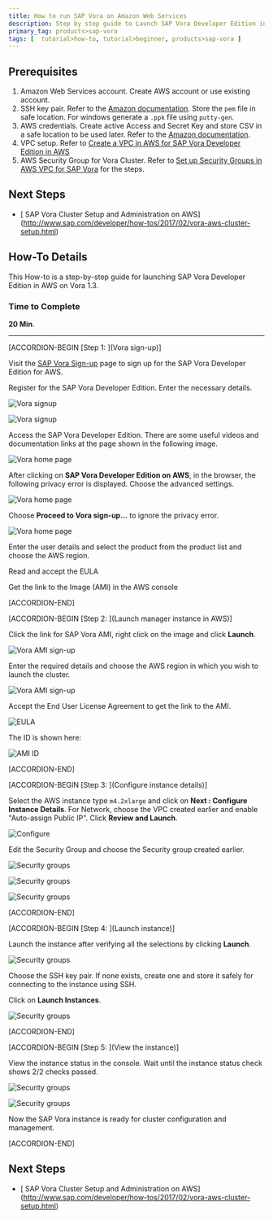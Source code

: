 ```yaml
---
title: How to run SAP Vora on Amazon Web Services
description: Step by step guide to Launch SAP Vora Developer Edition in AWS on Vora 1.3
primary_tag: products>sap-vora
tags: [  tutorial>how-to, tutorial>beginner, products>sap-vora ]
---
```


## Prerequisites

   1. Amazon Web Services account. Create AWS account or use existing account.
   2. SSH key pair. Refer to the [Amazon documentation](http://docs.aws.amazon.com/AWSEC2/latest/UserGuide/ec2-key-pairs.html). Store the `pem` file in safe location. For windows generate a `.ppk` file using `putty-gen`.
   3. AWS credentials. Create active Access and Secret Key and store CSV  in a safe location to be used later. Refer to the [Amazon documentation](http://docs.aws.amazon.com/AWSSimpleQueueService/latest/SQSGettingStartedGuide/AWSCredentials.html).
   4. VPC setup. Refer to [Create a VPC in AWS for SAP Vora Developer Edition in AWS](http://www.sap.com/developer/how-tos/2017/02/vora-aws-create-vpc.html)
   5. AWS Security Group for Vora Cluster. Refer to [Set up Security Groups in AWS VPC for SAP Vora](http://www.sap.com/developer/how-tos/2017/02/vora-aws-security-groups.html) for the steps.

## Next Steps
 - [ SAP Vora Cluster Setup and Administration on AWS] (http://www.sap.com/developer/how-tos/2017/02/vora-aws-cluster-setup.html)

## How-To Details
This How-to is a step-by-step guide for launching SAP Vora Developer Edition in AWS on Vora 1.3.

### Time to Complete
**20 Min**.

---


[ACCORDION-BEGIN [Step 1: ](Vora sign-up)]

 Visit the [SAP Vora Sign-up](https://www.sap.com/cmp/syb/crm-xu15-int-voratrdm/index.html) page to sign up for the SAP Vora Developer Edition for AWS.

Register for the SAP Vora Developer Edition. Enter the necessary details.

![Vora signup](signup.png)

![Vora signup](signup2.png)


Access the SAP Vora Developer Edition. There are some useful videos and documentation links at the page shown in the following  image.

![Vora home page](vora-on-aws.png)

After clicking on **SAP Vora Developer Edition on AWS**, in the browser, the following privacy error is displayed. Choose the advanced settings.

![Vora home page](sec-warning.png)

Choose **Proceed to Vora sign-up...** to ignore the privacy error.

![Vora home page](sec-warning2.png)

Enter the user details and select the product from the product list and choose the AWS region.

Read and accept the EULA

Get the link to the Image (AMI) in the AWS console


[ACCORDION-END]


[ACCORDION-BEGIN [Step 2: ](Launch manager instance in AWS)]

Click the link for SAP Vora AMI, right click on the image and click **Launch**.

![Vora AMI sign-up](vora-ami-signup.png)

Enter the required details and choose the AWS region in which you wish to launch the cluster.

![Vora AMI sign-up](vora-ami-signup2.png)

Accept the End User License Agreement to get the link to the AMI.

![EULA](eula.png)

The ID is shown here:

![AMI ID](ami-id.png)


[ACCORDION-END]


[ACCORDION-BEGIN [Step 3: ](Configure instance details)]

Select the AWS instance type `m4.2xlarge` and click on **Next : Configure Instance Details**. For Network, choose the VPC created earlier and enable "Auto-assign Public IP". Click **Review and Launch**.

![Configure](config-1.png)

Edit the Security Group and choose the Security group created earlier.

![Security groups](sec-gps.png)

![Security groups](sec-gps2.png)

![Security groups](sec-gps3.png)



[ACCORDION-END]


[ACCORDION-BEGIN [Step 4: ](Launch instance)]

Launch the instance after verifying all the selections by clicking **Launch**.

![Security groups](launch.png)

Choose the SSH key pair. If none exists, create one and store it safely for connecting to the instance using SSH.

Click on **Launch Instances**.

![Security groups](select-key.png)


[ACCORDION-END]

[ACCORDION-BEGIN [Step 5: ](View the instance)]

View the instance status in the console. Wait until the instance status check shows 2/2 checks passed.

![Security groups](view-status.png)

![Security groups](view-status2.png)

Now the SAP Vora instance is ready for cluster configuration and management.


[ACCORDION-END]


## Next Steps
 - [ SAP Vora Cluster Setup and Administration on AWS] (http://www.sap.com/developer/how-tos/2017/02/vora-aws-cluster-setup.html)
